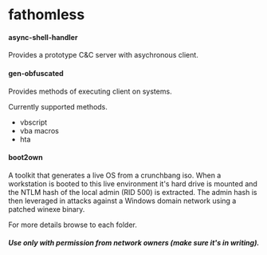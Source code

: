 # fathomless

#### async-shell-handler
Provides a prototype C&C server with asychronous client.

#### gen-obfuscated
Provides methods of executing client on systems.

Currently supported methods.
* vbscript 
* vba macros
* hta

#### boot2own

A toolkit that generates a live OS from a crunchbang iso. 
When a workstation is booted to this live environment 
it's hard drive is mounted and the NTLM hash of the local 
admin (RID 500) is extracted. The admin hash is then leveraged 
in attacks against a Windows domain network using a patched 
winexe binary.

For more details browse to each folder.

##### Use only with permission from network owners (make sure it's in writing). 
